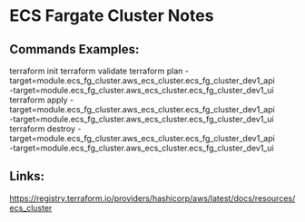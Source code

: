 ECS Fargate Cluster Notes
=========================

Commands Examples:
------------------
terraform init
terraform validate
terraform plan -target=module.ecs_fg_cluster.aws_ecs_cluster.ecs_fg_cluster_dev1_api \
 -target=module.ecs_fg_cluster.aws_ecs_cluster.ecs_fg_cluster_dev1_ui
terraform apply -target=module.ecs_fg_cluster.aws_ecs_cluster.ecs_fg_cluster_dev1_api \
 -target=module.ecs_fg_cluster.aws_ecs_cluster.ecs_fg_cluster_dev1_ui
terraform destroy -target=module.ecs_fg_cluster.aws_ecs_cluster.ecs_fg_cluster_dev1_api \
 -target=module.ecs_fg_cluster.aws_ecs_cluster.ecs_fg_cluster_dev1_ui

Links:
------
https://registry.terraform.io/providers/hashicorp/aws/latest/docs/resources/ecs_cluster

